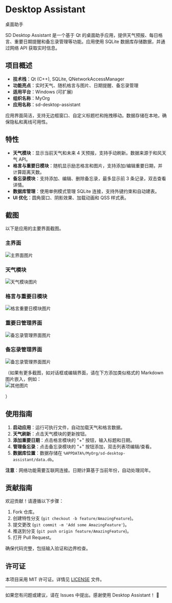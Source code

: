 # Desktop Assistant
桌面助手

SD Desktop Assistant 是一个基于 Qt 的桌面助手应用，提供天气预报、每日格言、重要日期提醒和备忘录管理等功能。应用使用 SQLite 数据库存储数据，并通过网络 API 获取实时信息。

## 项目概述

- **技术栈**：Qt (C++), SQLite, QNetworkAccessManager
- **功能亮点**：实时天气、随机格言与图片、日期提醒、备忘录管理
- **适用平台**：Windows (可扩展)
- **组织名称**：MyOrg
- **应用名称**：sd-desktop-assistant

应用界面简洁，支持无边框窗口、自定义标题栏和拖拽移动。数据存储在本地，确保隐私和离线可用性。

## 特性

- **天气模块**：显示当前天气和未来 4 天预报，支持手动刷新。数据来源于和风天气 API。
- **格言与重要日模块**：随机显示励志格言和图片，支持添加/编辑重要日期，并计算距离天数。
- **备忘录模块**：支持添加、编辑、删除备忘录，最多显示前 3 条记录，双击查看详情。
- **数据库管理**：使用单例模式管理 SQLite 连接，支持外键约束和自动建表。
- **UI 优化**：圆角窗口、阴影效果、加载动画和 QSS 样式表。

## 截图

以下是应用的主要界面截图。

### 主界面
![主界面图片](images/main_interface.png)  

### 天气模块
![天气模块图片](images/weather_module.gif)  

### 格言与重要日模块
![格言重要日模块图片](images/tips_important_day_module.gif)  

### 重要日管理界面
![备忘录管理界面图片](images/important_day_module.png)  

### 备忘录管理界面
![备忘录管理界面图片](images/memo_module.png)  



（如果有更多截图，如对话框或编辑界面，请在下方添加类似格式的 Markdown 图片嵌入，例如：  
![其他图片](images/other_screenshot.png)  
<!-- 请上传其他图片到 images/ 目录，并命名为 other_screenshot.png -->）

## 使用指南

1. **启动应用**：运行可执行文件，自动加载天气和格言数据。
2. **天气刷新**：点击天气模块的更新按钮。
3. **添加重要日期**：点击格言模块的 "+" 按钮，输入标题和日期。
4. **管理备忘录**：点击备忘录模块的 "+" 按钮添加，双击列表项编辑/查看。
5. **数据库位置**：数据存储在 `%APPDATA%/MyOrg/sd-desktop-assistant/data.db`。

**注意**：网络功能需要互联网连接。日期计算基于当前年份，自动处理闰年。

## 贡献指南

欢迎贡献！请遵循以下步骤：
1. Fork 仓库。
2. 创建特性分支 (`git checkout -b feature/AmazingFeature`)。
3. 提交更改 (`git commit -m 'Add some AmazingFeature'`)。
4. 推送到分支 (`git push origin feature/AmazingFeature`)。
5. 打开 Pull Request。

确保代码完整，包括输入验证和边界检查。

## 许可证

本项目采用 MIT 许可证。详情见 [LICENSE](LICENSE) 文件。

---

如果您有问题或建议，请在 Issues 中提出。感谢使用 Desktop Assistant！ 🚀
